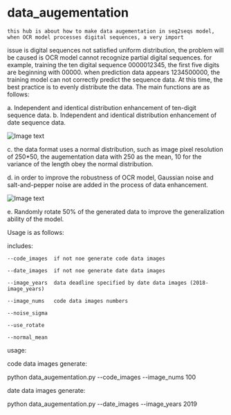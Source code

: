 # data_augementation

    this hub is about how to make data augementation in seq2seqs model, when OCR model processes digital sequences, a very import 
issue is digital sequences not satisfied uniform distribution, the problem will be caused is OCR model cannot recognize partial digital sequences. for example, training the ten digital sequence 0000012345, the first five digits are beginning with 00000. when prediction data appears 1234500000, the training model can not correctly predict the sequence data. At this time, the best practice is to evenly distribute the data. The main functions are as follows:


  a. Independent and identical distribution enhancement of ten-digit sequence data.
  b. Independent and identical distribution enhancement of date sequence data.
  
  ![Image text](https://github.com/Qunstores/data_augementation/blob/master/original/20170816_50_340_ac7b1cf6d2778c1899640a6dbbd4fd3d.jpg)
  
  c. the data format uses a normal distribution, such as image pixel resolution of 250*50, the augementation data with 250 as the mean, 10 for the variance of the length obey the normal distribution.
  
  d. in order to improve the robustness of OCR model, Gaussian noise and salt-and-pepper noise are added in the process of data enhancement.
  
  ![Image text](https://github.com/Qunstores/data_augementation/blob/master/result_code_data/0163120161_50_307_5a2b96da4b6f375c4486a165a5f21f56.jpg)
  
  e. Randomly rotate 50% of the generated data to improve the generalization ability of the model.
  
  

Usage is as follows:

includes:

    --code_images  if not noe generate code data images
    
    --date_images  if not noe generate date data images
    
    --image_years  data deadline specified by date data images (2018-image_years)
    
    --image_nums   code data images numbers
    
    --noise_sigma  
    
    --use_rotate 
    
    --normal_mean 
    
	
usage:

   code data images generate:
   
   python data_augementation.py --code_images --image_nums 100
   
   date data images generate:
   
   python data_augementation.py --date_images --image_years 2019
   


